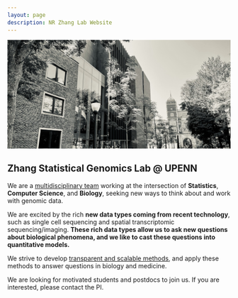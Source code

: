 ```yaml
---
layout: page
description: NR Zhang Lab Website
---
```


![Lab building](assets/pics/frontimage.jpeg)

## Zhang Statistical Genomics Lab @ UPENN

We are a [multidisciplinary team](pages/team.html) working at the intersection of **Statistics**, **Computer Science**, and **Biology**, seeking new ways to think about and work with genomic data. 

We are excited by the rich **new data types coming from recent technology**, such as single cell sequencing  and spatial transcriptomic sequencing/imaging. **These rich data types allow us to ask new questions about biological phenomena, and we like to cast these questions into quantitative models.**  

We strive to develop [transparent and scalable methods](pages/software.html), and apply these methods to answer questions in biology and medicine.

We are looking for motivated students and postdocs to join us.  If you are interested, please contact the PI. 

 

